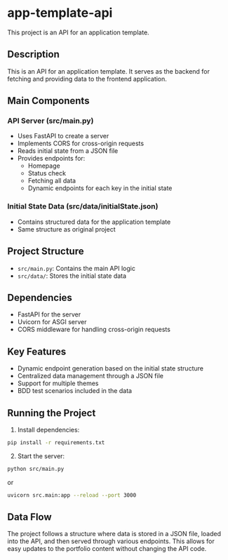 # app-template-api

This project is an API for an application template.

## Description

This is an API for an application template. It serves as the backend for fetching and providing data to the frontend application.

## Main Components

### API Server (src/main.py)
- Uses FastAPI to create a server
- Implements CORS for cross-origin requests
- Reads initial state from a JSON file
- Provides endpoints for:
  - Homepage
  - Status check
  - Fetching all data
  - Dynamic endpoints for each key in the initial state

### Initial State Data (src/data/initialState.json)
- Contains structured data for the application template
- Same structure as original project

## Project Structure
- `src/main.py`: Contains the main API logic
- `src/data/`: Stores the initial state data

## Dependencies
- FastAPI for the server
- Uvicorn for ASGI server
- CORS middleware for handling cross-origin requests

## Key Features
- Dynamic endpoint generation based on the initial state structure
- Centralized data management through a JSON file
- Support for multiple themes
- BDD test scenarios included in the data

## Running the Project
1. Install dependencies:
```bash
pip install -r requirements.txt
```
2. Start the server:  
```bash
python src/main.py
```
or
```bash
uvicorn src.main:app --reload --port 3000
```
## Data Flow
The project follows a structure where data is stored in a JSON file, loaded into the API, and then served through various endpoints. This allows for easy updates to the portfolio content without changing the API code.
  